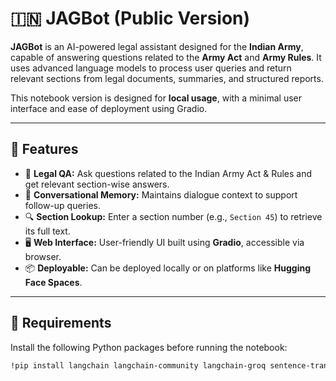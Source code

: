 # 🇮🇳 JAGBot (Public Version)

**JAGBot** is an AI-powered legal assistant designed for the **Indian Army**, capable of answering questions related to the **Army Act** and **Army Rules**. It uses advanced language models to process user queries and return relevant sections from legal documents, summaries, and structured reports.

This notebook version is designed for **local usage**, with a minimal user interface and ease of deployment using Gradio.

---

## 🚀 Features

- 📄 **Legal QA:** Ask questions related to the Indian Army Act & Rules and get relevant section-wise answers.
- 🧠 **Conversational Memory:** Maintains dialogue context to support follow-up queries.
- 🔍 **Section Lookup:** Enter a section number (e.g., `Section 45`) to retrieve its full text.
- 🖥️ **Web Interface:** User-friendly UI built using **Gradio**, accessible via browser.
- 📦 **Deployable:** Can be deployed locally or on platforms like **Hugging Face Spaces**.

---

## 🧰 Requirements

Install the following Python packages before running the notebook:

```bash
!pip install langchain langchain-community langchain-groq sentence-transformers chromadb PyPDF2 gradio pypdf
 
